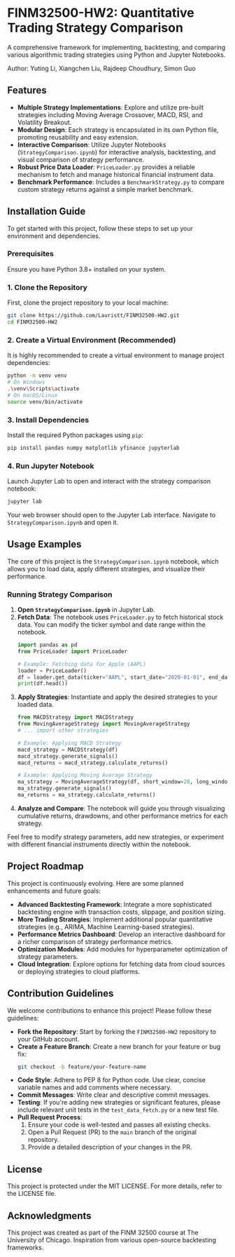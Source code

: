 #  FINM32500-HW2: Quantitative Trading Strategy Comparison

A comprehensive framework for implementing, backtesting, and comparing various algorithmic trading strategies using Python and Jupyter Notebooks.

Author: Yuting Li, Xiangchen Liu, Rajdeep Choudhury, Simon Guo


##  Features

*    **Multiple Strategy Implementations**: Explore and utilize pre-built strategies including Moving Average Crossover, MACD, RSI, and Volatility Breakout.
*    **Modular Design**: Each strategy is encapsulated in its own Python file, promoting reusability and easy extension.
*    **Interactive Comparison**: Utilize Jupyter Notebooks (`StrategyComparison.ipynb`) for interactive analysis, backtesting, and visual comparison of strategy performance.
*    **Robust Price Data Loader**: `PriceLoader.py` provides a reliable mechanism to fetch and manage historical financial instrument data.
*    **Benchmark Performance**: Includes a `BenchmarkStrategy.py` to compare custom strategy returns against a simple market benchmark.


##  Installation Guide

To get started with this project, follow these steps to set up your environment and dependencies.

### Prerequisites

Ensure you have Python 3.8+ installed on your system.

### 1. Clone the Repository

First, clone the project repository to your local machine:

```bash
git clone https://github.com/Lauristt/FINM32500-HW2.git
cd FINM32500-HW2
```

### 2. Create a Virtual Environment (Recommended)

It is highly recommended to create a virtual environment to manage project dependencies:

```bash
python -m venv venv
# On Windows
.\venv\Scripts\activate
# On macOS/Linux
source venv/bin/activate
```

### 3. Install Dependencies

Install the required Python packages using `pip`:

```bash
pip install pandas numpy matplotlib yfinance jupyterlab
```

### 4. Run Jupyter Notebook

Launch Jupyter Lab to open and interact with the strategy comparison notebook:

```bash
jupyter lab
```

Your web browser should open to the Jupyter Lab interface. Navigate to `StrategyComparison.ipynb` and open it.


## Usage Examples

The core of this project is the `StrategyComparison.ipynb` notebook, which allows you to load data, apply different strategies, and visualize their performance.

### Running Strategy Comparison

1.  **Open `StrategyComparison.ipynb`** in Jupyter Lab.
2.  **Fetch Data**: The notebook uses `PriceLoader.py` to fetch historical stock data. You can modify the ticker symbol and date range within the notebook.
    ```python
    import pandas as pd
    from PriceLoader import PriceLoader

    # Example: Fetching data for Apple (AAPL)
    loader = PriceLoader()
    df = loader.get_data(ticker="AAPL", start_date="2020-01-01", end_date="2023-01-01")
    print(df.head())
    ```
3.  **Apply Strategies**: Instantiate and apply the desired strategies to your loaded data.
    ```python
    from MACDStrategy import MACDStrategy
    from MovingAverageStrategy import MovingAverageStrategy
    # ... import other strategies

    # Example: Applying MACD Strategy
    macd_strategy = MACDStrategy(df)
    macd_strategy.generate_signals()
    macd_returns = macd_strategy.calculate_returns()

    # Example: Applying Moving Average Strategy
    ma_strategy = MovingAverageStrategy(df, short_window=20, long_window=50)
    ma_strategy.generate_signals()
    ma_returns = ma_strategy.calculate_returns()
    ```
4.  **Analyze and Compare**: The notebook will guide you through visualizing cumulative returns, drawdowns, and other performance metrics for each strategy.

Feel free to modify strategy parameters, add new strategies, or experiment with different financial instruments directly within the notebook.


## Project Roadmap

This project is continuously evolving. Here are some planned enhancements and future goals:

*   **Advanced Backtesting Framework**: Integrate a more sophisticated backtesting engine with transaction costs, slippage, and position sizing.
*   **More Trading Strategies**: Implement additional popular quantitative strategies (e.g., ARIMA, Machine Learning-based strategies).
*   **Performance Metrics Dashboard**: Develop an interactive dashboard for a richer comparison of strategy performance metrics.
*   **Optimization Modules**: Add modules for hyperparameter optimization of strategy parameters.
*   **Cloud Integration**: Explore options for fetching data from cloud sources or deploying strategies to cloud platforms.


## Contribution Guidelines

We welcome contributions to enhance this project! Please follow these guidelines:

*   **Fork the Repository**: Start by forking the `FINM32500-HW2` repository to your GitHub account.
*   **Create a Feature Branch**: Create a new branch for your feature or bug fix:
    ```bash
    git checkout -b feature/your-feature-name
    ```
*   **Code Style**: Adhere to PEP 8 for Python code. Use clear, concise variable names and add comments where necessary.
*   **Commit Messages**: Write clear and descriptive commit messages.
*   **Testing**: If you're adding new strategies or significant features, please include relevant unit tests in the `test_data_fetch.py` or a new test file.
*   **Pull Request Process**:
    1.  Ensure your code is well-tested and passes all existing checks.
    2.  Open a Pull Request (PR) to the `main` branch of the original repository.
    3.  Provide a detailed description of your changes in the PR.


##  License

This project is protected under the MIT LICENSE. For more details, refer to the LICENSE file.

##  Acknowledgments

This project was created as part of the FINM 32500 course at The University of Chicago. Inspiration from various open-source backtesting frameworks.
